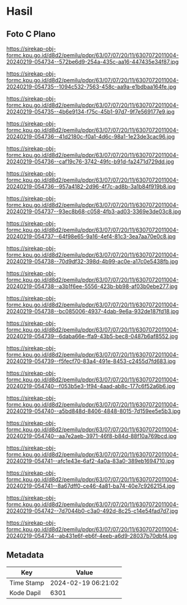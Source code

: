 # Hasil

## Foto C Plano

https://sirekap-obj-formc.kpu.go.id/d8d2/pemilu/pdpr/63/07/07/20/11/6307072011004-20240219-054734--572be6d9-254a-435c-aa16-447435e34f87.jpg

https://sirekap-obj-formc.kpu.go.id/d8d2/pemilu/pdpr/63/07/07/20/11/6307072011004-20240219-054735--1094c532-7563-458c-aa9a-e1bdbaa164fe.jpg

https://sirekap-obj-formc.kpu.go.id/d8d2/pemilu/pdpr/63/07/07/20/11/6307072011004-20240219-054735--4b6e9134-f75c-45b1-97d7-9f7e569177e9.jpg

https://sirekap-obj-formc.kpu.go.id/d8d2/pemilu/pdpr/63/07/07/20/11/6307072011004-20240219-054736--41d2180c-f0a1-4d6c-98a1-1e23de3cac96.jpg

https://sirekap-obj-formc.kpu.go.id/d8d2/pemilu/pdpr/63/07/07/20/11/6307072011004-20240219-054736--caf19c76-3742-49fc-b91d-fa2471d729dd.jpg

https://sirekap-obj-formc.kpu.go.id/d8d2/pemilu/pdpr/63/07/07/20/11/6307072011004-20240219-054736--957a4182-2d96-4f7c-ad8b-3a1b84f919b8.jpg

https://sirekap-obj-formc.kpu.go.id/d8d2/pemilu/pdpr/63/07/07/20/11/6307072011004-20240219-054737--93ec8b68-c058-4fb3-ad03-3369e3de03c8.jpg

https://sirekap-obj-formc.kpu.go.id/d8d2/pemilu/pdpr/63/07/07/20/11/6307072011004-20240219-054737--64f98e65-9a16-4ef4-81c3-3ea7aa70e0c8.jpg

https://sirekap-obj-formc.kpu.go.id/d8d2/pemilu/pdpr/63/07/07/20/11/6307072011004-20240219-054738--70d9df32-398d-4b99-ac0e-a17c0e5438fb.jpg

https://sirekap-obj-formc.kpu.go.id/d8d2/pemilu/pdpr/63/07/07/20/11/6307072011004-20240219-054738--a3b1f6ee-5556-423b-bb98-af03b0ebe277.jpg

https://sirekap-obj-formc.kpu.go.id/d8d2/pemilu/pdpr/63/07/07/20/11/6307072011004-20240219-054738--bc085006-4937-4dab-9e6a-932de187fd18.jpg

https://sirekap-obj-formc.kpu.go.id/d8d2/pemilu/pdpr/63/07/07/20/11/6307072011004-20240219-054739--6daba66e-ffa9-43b5-bec8-0487b6af8552.jpg

https://sirekap-obj-formc.kpu.go.id/d8d2/pemilu/pdpr/63/07/07/20/11/6307072011004-20240219-054739--f5fecf70-83a4-491e-8453-c2455d7fd683.jpg

https://sirekap-obj-formc.kpu.go.id/d8d2/pemilu/pdpr/63/07/07/20/11/6307072011004-20240219-054740--f053b5e3-1f94-4aad-ab8c-177c6f52a6b6.jpg

https://sirekap-obj-formc.kpu.go.id/d8d2/pemilu/pdpr/63/07/07/20/11/6307072011004-20240219-054740--a5bd848d-8406-4848-8015-7d159ee5e5b3.jpg

https://sirekap-obj-formc.kpu.go.id/d8d2/pemilu/pdpr/63/07/07/20/11/6307072011004-20240219-054740--aa7e2aeb-3971-46f8-b84d-88f10a769bcd.jpg

https://sirekap-obj-formc.kpu.go.id/d8d2/pemilu/pdpr/63/07/07/20/11/6307072011004-20240219-054741--afc1e43e-6af2-4a0a-83a0-389eb1694710.jpg

https://sirekap-obj-formc.kpu.go.id/d8d2/pemilu/pdpr/63/07/07/20/11/6307072011004-20240219-054741--8a67dff0-ce46-4a81-ba74-40e7c9262154.jpg

https://sirekap-obj-formc.kpu.go.id/d8d2/pemilu/pdpr/63/07/07/20/11/6307072011004-20240219-054742--7d7044b0-c3a0-492d-8c25-c14e54fad7d7.jpg

https://sirekap-obj-formc.kpu.go.id/d8d2/pemilu/pdpr/63/07/07/20/11/6307072011004-20240219-054734--ab431e6f-eb6f-4eeb-a6d9-28037b70dbf4.jpg


## Metadata

| Key        | Value               |
| ---------- | ------------------- |
| Time Stamp | 2024-02-19 06:21:02 |
| Kode Dapil | 6301                |



